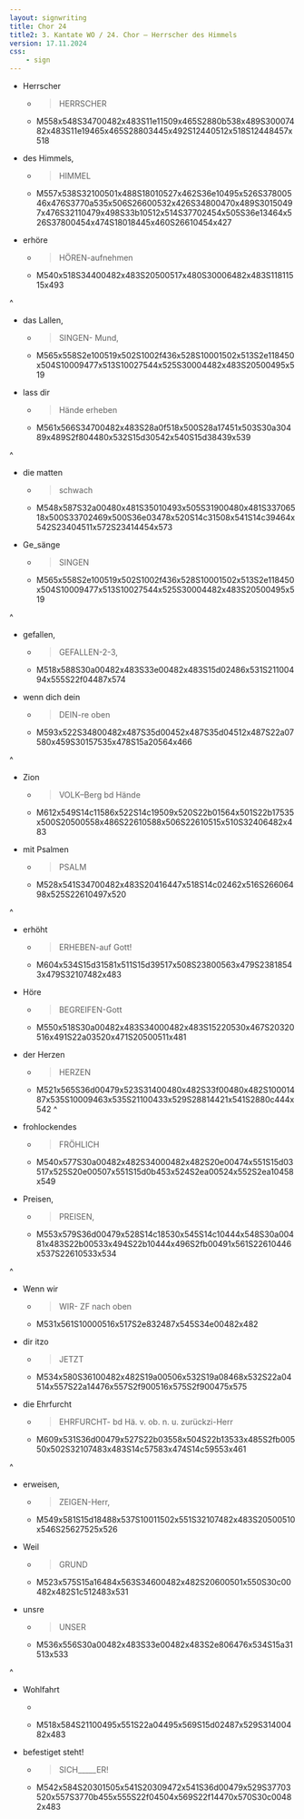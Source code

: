 ```yaml
---
layout: signwriting
title: Chor 24
title2: 3. Kantate WO / 24. Chor – Herrscher des Himmels
version: 17.11.2024
css:
    - sign
---
```


<!--
https://www.signbank.org/signpuddle2.0/searchword.php
https://www.sutton-signwriting.io/signmaker
-->

- Herrscher
  + > HERRSCHER
  + M558x548S34700482x483S11e11509x465S2880b538x489S30007482x483S11e19465x465S28803445x492S12440512x518S12448457x518

- des Himmels,
  + > HIMMEL
  + M557x538S32100501x488S18010527x462S36e10495x526S37800546x476S3770a535x506S26600532x426S34800470x489S30150497x476S32110479x498S33b10512x514S37702454x505S36e13464x526S37800454x474S18018445x460S26610454x427

- erhöre
  + >  HÖREN-aufnehmen
  + M540x518S34400482x483S20500517x480S30006482x483S11811515x493

^

- das Lallen,
  + > SINGEN- Mund,
  + M565x558S2e100519x502S1002f436x528S10001502x513S2e118450x504S10009477x513S10027544x525S30004482x483S20500495x519

- lass dir
  + > Hände erheben
  + M561x566S34700482x483S28a0f518x500S28a17451x503S30a30489x489S2f804480x532S15d30542x540S15d38439x539


^

- die matten
  + > schwach
  +  M548x587S32a00480x481S35010493x505S31900480x481S33706518x500S33702469x500S36e03478x520S14c31508x541S14c39464x542S23404511x572S23414454x573

- Ge_sänge
  + > SINGEN
  + M565x558S2e100519x502S1002f436x528S10001502x513S2e118450x504S10009477x513S10027544x525S30004482x483S20500495x519

^

- gefallen,
  + > GEFALLEN-2-3,
  + M518x588S30a00482x483S33e00482x483S15d02486x531S21100494x555S22f04487x574

- wenn dich dein
  + > DEIN-re oben
  + M593x522S34800482x487S35d00452x487S35d04512x487S22a07580x459S30157535x478S15a20564x466

^ 

- Zion
  + > VOLK–Berg bd Hände
  + M612x549S14c11586x522S14c19509x520S22b01564x501S22b17535x500S20500558x486S22610588x506S22610515x510S32406482x483


- mit Psalmen
  + > PSALM
  + M528x541S34700482x483S20416447x518S14c02462x516S26606498x525S22610497x520

^

- erhöht
  + > ERHEBEN-auf Gott!
  + M604x534S15d31581x511S15d39517x508S23800563x479S23818543x479S32107482x483

- Höre
  + > BEGREIFEN-Gott
  + M550x518S30a00482x483S34000482x483S15220530x467S20320516x491S22a03520x471S20500511x481


- der Herzen
  + > HERZEN
  + M521x565S36d00479x523S31400480x482S33f00480x482S10001487x535S10009463x535S21100433x529S28814421x541S2880c444x542
^

- frohlockendes
  + > FRÖHLICH
  + M540x577S30a00482x482S34000482x482S20e00474x551S15d03517x525S20e00507x551S15d0b453x524S2ea00524x552S2ea10458x549

- Preisen,
  + > PREISEN,
  + M553x579S36d00479x528S14c18530x545S14c10444x548S30a00481x483S22b00533x494S22b10444x496S2fb00491x561S22610446x537S22610533x534

^

- Wenn wir
  + > WIR- ZF nach oben
  + M531x561S10000516x517S2e832487x545S34e00482x482

- dir itzo
  + > JETZT
  + M534x580S36100482x482S19a00506x532S19a08468x532S22a04514x557S22a14476x557S2f900516x575S2f900475x575

- die Ehrfurcht
  + > EHRFURCHT- bd Hä. v. ob. n. u. zurückzi-Herr
  + M609x531S36d00479x527S22b03558x504S22b13533x485S2fb00550x502S32107483x483S14c57583x474S14c59553x461

^

- erweisen,
  + > ZEIGEN-Herr,
  + M549x581S15d18488x537S10011502x551S32107482x483S20500510x546S25627525x526

- Weil
  + > GRUND
  + M523x575S15a16484x563S34600482x482S20600501x550S30c00482x482S1c512483x531

- unsre
  + > UNSER
  + M536x556S30a00482x483S33e00482x483S2e806476x534S15a31513x533

^

- Wohlfahrt
  + >
  + M518x584S21100495x551S22a04495x569S15d02487x529S31400482x483

- befestiget steht!
  + > SICH_____ER!
  + M542x584S20301505x541S20309472x541S36d00479x529S37703520x557S3770b455x555S22f04504x569S22f14470x570S30c00482x483
